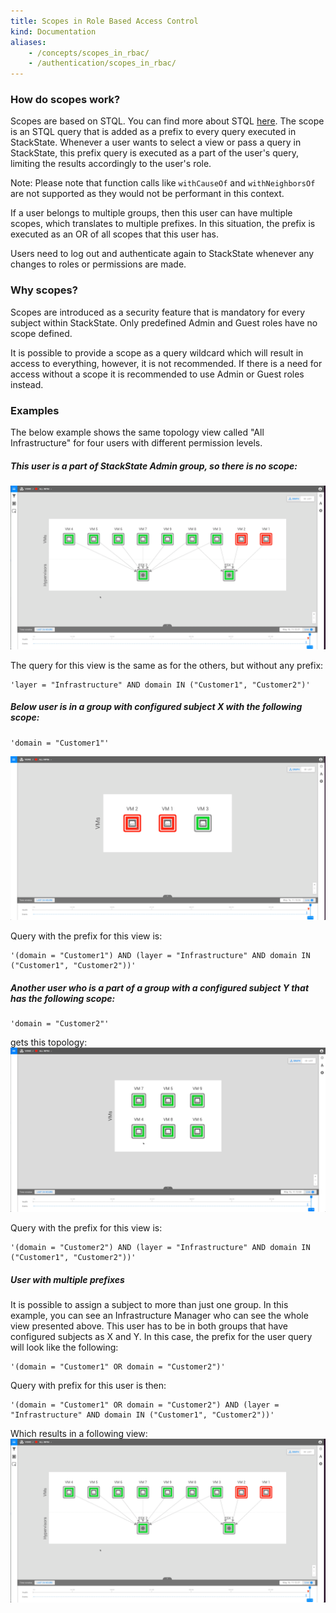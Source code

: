 ```yaml
---
title: Scopes in Role Based Access Control
kind: Documentation
aliases:
    - /concepts/scopes_in_rbac/
    - /authentication/scopes_in_rbac/
---
```


### How do scopes work?
Scopes are based on STQL. You can find more about STQL [here](/use/topology_selection_advanced/). The scope is an STQL query that is added as a prefix to every query executed in StackState. Whenever a user wants to select a view or pass a query in StackState, this prefix query is executed as a part of the user's query, limiting the results accordingly to the user's role.

Note: Please note that function calls like `withCauseOf` and `withNeighborsOf` are not supported as they would not be performant in this context.

If a user belongs to multiple groups, then this user can have multiple scopes, which translates to multiple prefixes. In this situation, the prefix is executed as an OR of all scopes that this user has.

Users need to log out and authenticate again to StackState whenever any changes to roles or permissions are made.  

### Why scopes?
Scopes are introduced as a security feature that is mandatory for every subject within StackState. Only predefined Admin and Guest roles have no scope defined.

It is possible to provide a scope as a query wildcard which will result in access to everything, however, it is not recommended. If there is a need for access without a scope it is recommended to use Admin or Guest roles instead.


### Examples

The below example shows the same topology view called "All Infrastructure" for four users with different permission levels.

##### This user is a part of StackState Admin group, so there is no scope:

![Full view permissions](/images/allperm.png)

The query for this view is the same as for the others, but without any prefix:

```
'layer = "Infrastructure" AND domain IN ("Customer1", "Customer2")'
```

##### Below user is in a group with configured subject X with the following scope:

```
'domain = "Customer1"'
```

![Limited view](/images/esx1perm.png)

Query with the prefix for this view is:

```
'(domain = "Customer1") AND (layer = "Infrastructure" AND domain IN ("Customer1", "Customer2"))'
```

##### Another user who is a part of a group with a configured subject Y that has the following scope:

```
'domain = "Customer2"'
```
 gets this topology:
![Limited view](/images/esx2perm.png)

Query with the prefix for this view is:
```
'(domain = "Customer2") AND (layer = "Infrastructure" AND domain IN ("Customer1", "Customer2"))'
```


##### User with multiple prefixes

It is possible to assign a subject to more than just one group. In this example, you can see an Infrastructure Manager who can see the whole view presented above. This user has to be in both groups that have configured subjects as X and Y. In this case, the prefix for the user query will look like the following:
```
'(domain = "Customer1" OR domain = "Customer2")'
```
Query with prefix for this user is then:
```
'(domain = "Customer1" OR domain = "Customer2") AND (layer = "Infrastructure" AND domain IN ("Customer1", "Customer2"))'
```
Which results in a following view:
![Full view permissions](/images/allperm.png)
